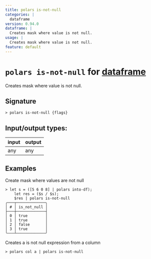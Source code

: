 ```yaml
---
title: polars is-not-null
categories: |
  dataframe
version: 0.94.0
dataframe: |
  Creates mask where value is not null.
usage: |
  Creates mask where value is not null.
feature: default
---
```

<!-- This file is automatically generated. Please edit the command in https://github.com/nushell/nushell instead. -->

# `polars is-not-null` for [dataframe](/commands/categories/dataframe.md)

<div class='command-title'>Creates mask where value is not null.</div>

## Signature

```> polars is-not-null {flags} ```


## Input/output types:

| input | output |
| ----- | ------ |
| any   | any    |

## Examples

Create mask where values are not null
```nu
> let s = ([5 6 0 8] | polars into-df);
    let res = ($s / $s);
    $res | polars is-not-null
╭───┬─────────────╮
│ # │ is_not_null │
├───┼─────────────┤
│ 0 │ true        │
│ 1 │ true        │
│ 2 │ false       │
│ 3 │ true        │
╰───┴─────────────╯

```

Creates a is not null expression from a column
```nu
> polars col a | polars is-not-null

```
